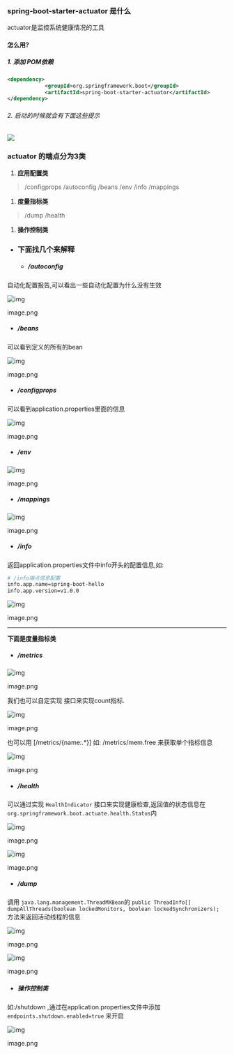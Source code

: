 ### spring-boot-starter-actuator 是什么

actuator是监控系统健康情况的工具

#### 怎么用?

##### 1. 添加 POM依赖

```xml
<dependency>
            <groupId>org.springframework.boot</groupId>
            <artifactId>spring-boot-starter-actuator</artifactId>
</dependency>
```

###### 2. 启动的时候就会有下面这些提示

![](D:\note\note\images\spring-boot-starter-actuator.png)

###  actuator 的端点分为3类

1. **应用配置类**

> /configprops /autoconfig /beans /env /info /mappings

1. **度量指标类**

> /dump /health

1. **操作控制类**

- ### 下面找几个来解释

  - ##### /autoconfig

自动化配置报告,可以看出一些自动化配置为什么没有生效





![img](https://upload-images.jianshu.io/upload_images/9211971-02fd1309ccced1d9.png?imageMogr2/auto-orient/strip|imageView2/2/w/933/format/webp)

image.png

- ##### /beans

可以看到定义的所有的bean





![img](https://upload-images.jianshu.io/upload_images/9211971-6c39a9695df30828.png?imageMogr2/auto-orient/strip|imageView2/2/w/969/format/webp)

image.png

- ##### /configprops

可以看到application.properties里面的信息





![img](https://upload-images.jianshu.io/upload_images/9211971-7b75c7b27e34cea9.png?imageMogr2/auto-orient/strip|imageView2/2/w/930/format/webp)

image.png

- ##### /env



![img](https://upload-images.jianshu.io/upload_images/9211971-852d1f9105a166f7.png?imageMogr2/auto-orient/strip|imageView2/2/w/865/format/webp)

image.png

- ##### /mappings



![img](https://upload-images.jianshu.io/upload_images/9211971-91db57ca42a730a2.png?imageMogr2/auto-orient/strip|imageView2/2/w/901/format/webp)

image.png

- ##### /info

返回application.properties文件中info开头的配置信息,如:

```bash
# /info端点信息配置
info.app.name=spring-boot-hello
info.app.version=v1.0.0
```



![img](https://upload-images.jianshu.io/upload_images/9211971-c5644531cabf5726.png?imageMogr2/auto-orient/strip|imageView2/2/w/848/format/webp)

image.png

------

**下面是度量指标类**

- ##### /metrics





![img](https://upload-images.jianshu.io/upload_images/9211971-7802726678e69cc0.png?imageMogr2/auto-orient/strip|imageView2/2/w/765/format/webp)

image.png


我们也可以自定实现  接口来实现count指标.



![img](https://upload-images.jianshu.io/upload_images/9211971-bbcb505a057208c2.png?imageMogr2/auto-orient/strip|imageView2/2/w/516/format/webp)

image.png


也可以用 [/metrics/{name:.*}] 如: /metrics/mem.free 来获取单个指标信息



![img](https://upload-images.jianshu.io/upload_images/9211971-3478e728717daeae.png?imageMogr2/auto-orient/strip|imageView2/2/w/657/format/webp)

image.png



- ##### /health

可以通过实现 `HealthIndicator` 接口来实现健康检查,返回值的状态信息在`org.springframework.boot.actuate.health.Status`内



![img](https://upload-images.jianshu.io/upload_images/9211971-843372a992e100ea.png?imageMogr2/auto-orient/strip|imageView2/2/w/1071/format/webp)

image.png





![img](https://upload-images.jianshu.io/upload_images/9211971-e253daa117f154bc.png?imageMogr2/auto-orient/strip|imageView2/2/w/387/format/webp)

image.png



- ##### /dump

调用 `java.lang.management.ThreadMXBean`的
`public ThreadInfo[] dumpAllThreads(boolean lockedMonitors, boolean lockedSynchronizers);` 方法来返回活动线程的信息



![img](https://upload-images.jianshu.io/upload_images/9211971-8e9ba27da0ec84c2.png?imageMogr2/auto-orient/strip|imageView2/2/w/457/format/webp)

image.png





![img](https://upload-images.jianshu.io/upload_images/9211971-8e046b9f2e7cd8b8.png?imageMogr2/auto-orient/strip|imageView2/2/w/769/format/webp)

image.png



- ##### 操作控制类

如:/shutdown ,通过在application.properties文件中添加
`endpoints.shutdown.enabled=true`
来开启



![img](https://upload-images.jianshu.io/upload_images/9211971-306dc38223319b4e.png?imageMogr2/auto-orient/strip|imageView2/2/w/647/format/webp)

image.png